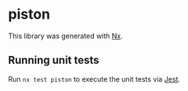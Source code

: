 # piston

This library was generated with [Nx](https://nx.dev).

## Running unit tests

Run `nx test piston` to execute the unit tests via [Jest](https://jestjs.io).
